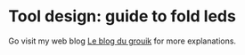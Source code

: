 # Tool design: guide to fold leds
Go visit my web blog [Le blog du grouik](https://blog-du-grouik.tinad.fr/post/2016/01/14/Guide-de-pliage-des-pates-des-leds-pour-un-cube-led) for more explanations.
